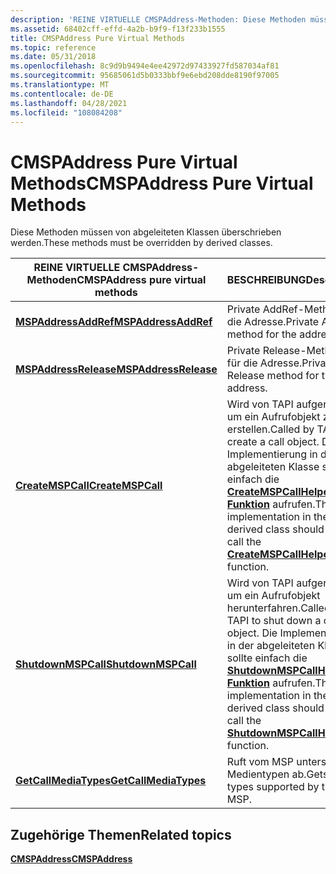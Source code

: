 ```yaml
---
description: 'REINE VIRTUELLE CMSPAddress-Methoden: Diese Methoden müssen von abgeleiteten Klassen überschrieben werden.'
ms.assetid: 68402cff-effd-4a2b-b9f9-f13f233b1555
title: CMSPAddress Pure Virtual Methods
ms.topic: reference
ms.date: 05/31/2018
ms.openlocfilehash: 8c9d9b9494e4ee42972d97433927fd587034af81
ms.sourcegitcommit: 95685061d5b0333bbf9e6ebd208dde8190f97005
ms.translationtype: MT
ms.contentlocale: de-DE
ms.lasthandoff: 04/28/2021
ms.locfileid: "108084208"
---
```

# <a name="cmspaddress-pure-virtual-methods"></a><span data-ttu-id="bd69a-103">CMSPAddress Pure Virtual Methods</span><span class="sxs-lookup"><span data-stu-id="bd69a-103">CMSPAddress Pure Virtual Methods</span></span>

<span data-ttu-id="bd69a-104">Diese Methoden müssen von abgeleiteten Klassen überschrieben werden.</span><span class="sxs-lookup"><span data-stu-id="bd69a-104">These methods must be overridden by derived classes.</span></span>



| <span data-ttu-id="bd69a-105">REINE VIRTUELLE CMSPAddress-Methoden</span><span class="sxs-lookup"><span data-stu-id="bd69a-105">CMSPAddress pure virtual methods</span></span>                           | <span data-ttu-id="bd69a-106">BESCHREIBUNG</span><span class="sxs-lookup"><span data-stu-id="bd69a-106">Description</span></span>                                                                                                                                                                            |
|------------------------------------------------------------|----------------------------------------------------------------------------------------------------------------------------------------------------------------------------------------|
| [<span data-ttu-id="bd69a-107">**MSPAddressAddRef**</span><span class="sxs-lookup"><span data-stu-id="bd69a-107">**MSPAddressAddRef**</span></span>](/windows/desktop/api/Mspaddr/nf-mspaddr-cmspaddress-mspaddressaddref)   | <span data-ttu-id="bd69a-108">Private AddRef-Methode für die Adresse.</span><span class="sxs-lookup"><span data-stu-id="bd69a-108">Private AddRef method for the address.</span></span>                                                                                                                                                 |
| [<span data-ttu-id="bd69a-109">**MSPAddressRelease**</span><span class="sxs-lookup"><span data-stu-id="bd69a-109">**MSPAddressRelease**</span></span>](/windows/desktop/api/Mspaddr/nf-mspaddr-cmspaddress-mspaddressrelease) | <span data-ttu-id="bd69a-110">Private Release-Methode für die Adresse.</span><span class="sxs-lookup"><span data-stu-id="bd69a-110">Private Release method for the address.</span></span>                                                                                                                                                |
| [<span data-ttu-id="bd69a-111">**CreateMSPCall**</span><span class="sxs-lookup"><span data-stu-id="bd69a-111">**CreateMSPCall**</span></span>](/windows/desktop/api/msp/nf-msp-itmspaddress-createmspcall)        | <span data-ttu-id="bd69a-112">Wird von TAPI aufgerufen, um ein Aufrufobjekt zu erstellen.</span><span class="sxs-lookup"><span data-stu-id="bd69a-112">Called by TAPI to create a call object.</span></span> <span data-ttu-id="bd69a-113">Die Implementierung in der abgeleiteten Klasse sollte einfach die [**CreateMSPCallHelper-Funktion**](/windows/desktop/api/Mspaddr/nf-mspaddr-createmspcallhelper) aufrufen.</span><span class="sxs-lookup"><span data-stu-id="bd69a-113">The implementation in the derived class should simply call the [**CreateMSPCallHelper**](/windows/desktop/api/Mspaddr/nf-mspaddr-createmspcallhelper) function.</span></span>        |
| [<span data-ttu-id="bd69a-114">**ShutdownMSPCall**</span><span class="sxs-lookup"><span data-stu-id="bd69a-114">**ShutdownMSPCall**</span></span>](/windows/desktop/api/msp/nf-msp-itmspaddress-shutdownmspcall)    | <span data-ttu-id="bd69a-115">Wird von TAPI aufgerufen, um ein Aufrufobjekt herunterfahren.</span><span class="sxs-lookup"><span data-stu-id="bd69a-115">Called by TAPI to shut down a call object.</span></span> <span data-ttu-id="bd69a-116">Die Implementierung in der abgeleiteten Klasse sollte einfach die [**ShutdownMSPCallHelper-Funktion**](/windows/desktop/api/Mspaddr/nf-mspaddr-shutdownmspcallhelper) aufrufen.</span><span class="sxs-lookup"><span data-stu-id="bd69a-116">The implementation in the derived class should simply call the [**ShutdownMSPCallHelper**](/windows/desktop/api/Mspaddr/nf-mspaddr-shutdownmspcallhelper) function.</span></span> |
| [<span data-ttu-id="bd69a-117">**GetCallMediaTypes**</span><span class="sxs-lookup"><span data-stu-id="bd69a-117">**GetCallMediaTypes**</span></span>](/windows/desktop/api/Mspaddr/nf-mspaddr-cmspaddress-getcallmediatypes) | <span data-ttu-id="bd69a-118">Ruft vom MSP unterstützte Medientypen ab.</span><span class="sxs-lookup"><span data-stu-id="bd69a-118">Gets media types supported by the MSP.</span></span>                                                                                                                                                 |



 

## <a name="related-topics"></a><span data-ttu-id="bd69a-119">Zugehörige Themen</span><span class="sxs-lookup"><span data-stu-id="bd69a-119">Related topics</span></span>

<dl> <dt>

[<span data-ttu-id="bd69a-120">**CMSPAddress**</span><span class="sxs-lookup"><span data-stu-id="bd69a-120">**CMSPAddress**</span></span>](/windows/desktop/api/Mspaddr/nl-mspaddr-cmspaddress)
</dt> </dl>

 

 



